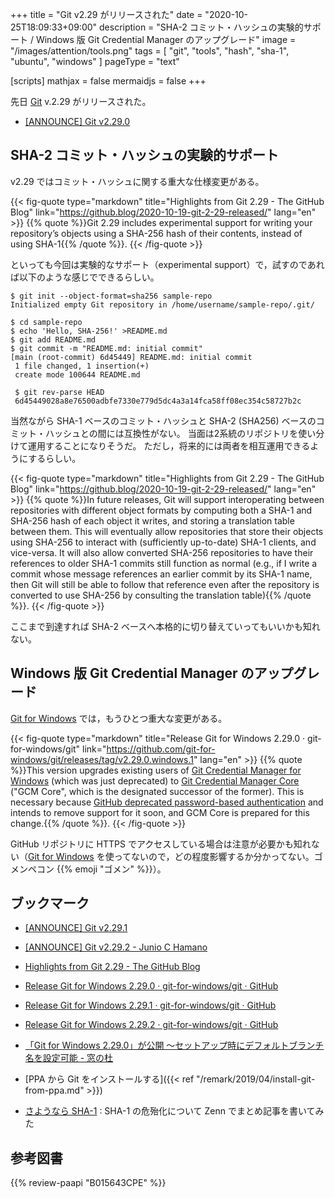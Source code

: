 +++
title = "Git v2.29 がリリースされた"
date =  "2020-10-25T18:09:33+09:00"
description = "SHA-2 コミット・ハッシュの実験的サポート / Windows 版 Git Credential Manager のアップグレード"
image = "/images/attention/tools.png"
tags  = [ "git", "tools", "hash", "sha-1", "ubuntu", "windows" ]
pageType = "text"

[scripts]
  mathjax = false
  mermaidjs = false
+++

先日 [Git][git] v.2.29 がリリースされた。

- [[ANNOUNCE] Git v2.29.0](https://lore.kernel.org/git/xmqqy2k2t77l.fsf@gitster.c.googlers.com/)

## SHA-2 コミット・ハッシュの実験的サポート

v2.29 ではコミット・ハッシュに関する重大な仕様変更がある。

{{< fig-quote type="markdown" title="Highlights from Git 2.29 - The GitHub Blog" link="https://github.blog/2020-10-19-git-2-29-released/" lang="en" >}}
{{% quote %}}Git 2.29 includes experimental support for writing your repository’s objects using a SHA-256 hash of their contents, instead of using SHA-1{{% /quote %}}.
{{< /fig-quote >}}

といっても今回は実験的なサポート（experimental support）で，試すのであれば以下のような感じでできるらしい。

```text
$ git init --object-format=sha256 sample-repo
Initialized empty Git repository in /home/username/sample-repo/.git/

$ cd sample-repo
$ echo 'Hello, SHA-256!' >README.md
$ git add README.md
$ git commit -m "README.md: initial commit"
[main (root-commit) 6d45449] README.md: initial commit
 1 file changed, 1 insertion(+)
 create mode 100644 README.md

 $ git rev-parse HEAD
 6d45449028a8e76500adbfe7330e779d5dc4a3a14fca58ff08ec354c58727b2c
```

当然ながら SHA-1 ベースのコミット・ハッシュと SHA-2 (SHA256) ベースのコミット・ハッシュとの間には互換性がない。
当面は2系統のリポジトリを使い分けて運用することになりそうだ。
ただし，将来的には両者を相互運用できるようにするらしい。

{{< fig-quote type="markdown" title="Highlights from Git 2.29 - The GitHub Blog" link="https://github.blog/2020-10-19-git-2-29-released/" lang="en" >}}
{{% quote %}}In future releases, Git will support interoperating between repositories with different object formats by computing both a SHA-1 and SHA-256 hash of each object it writes, and storing a translation table between them. This will eventually allow repositories that store their objects using SHA-256 to interact with (sufficiently up-to-date) SHA-1 clients, and vice-versa. It will also allow converted SHA-256 repositories to have their references to older SHA-1 commits still function as normal (e.g., if I write a commit whose message references an earlier commit by its SHA-1 name, then Git will still be able to follow that reference even after the repository is converted to use SHA-256 by consulting the translation table){{% /quote %}}.
{{< /fig-quote >}}

ここまで到達すれば SHA-2 ベースへ本格的に切り替えていってもいいかも知れない。

## Windows 版 Git Credential Manager のアップグレード

[Git for Windows] では，もうひとつ重大な変更がある。

{{< fig-quote type="markdown" title="Release Git for Windows 2.29.0 · git-for-windows/git" link="https://github.com/git-for-windows/git/releases/tag/v2.29.0.windows.1" lang="en" >}}
{{% quote %}}This version upgrades existing users of [Git Credential Manager for Windows](https://github.com/microsoft/Git-Credential-Manager-for-Windows/) (which was just deprecated) to [Git Credential Manager Core](https://github.com/microsoft/Git-Credential-Manager-Core) ("GCM Core", which is the designated successor of the former). This is necessary because [GitHub deprecated password-based authentication](https://github.blog/changelog/2019-08-08-password-based-http-basic-authentication-deprecation-and-removal/) and intends to remove support for it soon, and GCM Core is prepared for this change.{{% /quote %}}.
{{< /fig-quote >}}

GitHub リポジトリに HTTPS でアクセスしている場合は注意が必要かも知れない（[Git for Windows] を使ってないので，どの程度影響するか分かってない。ゴメンペコン {{% emoji "ゴメン" %}}）。

## ブックマーク

- [[ANNOUNCE] Git v2.29.1](https://lore.kernel.org/git/xmqq4kmlj9q9.fsf@gitster.c.googlers.com/)
- [[ANNOUNCE] Git v2.29.2 - Junio C Hamano](https://lore.kernel.org/git/xmqqlffo4qjw.fsf@gitster.c.googlers.com/)
- [Highlights from Git 2.29 - The GitHub Blog](https://github.blog/2020-10-19-git-2-29-released/)
- [Release Git for Windows 2.29.0 · git-for-windows/git · GitHub](https://github.com/git-for-windows/git/releases/tag/v2.29.0.windows.1)
- [Release Git for Windows 2.29.1 · git-for-windows/git · GitHub](https://github.com/git-for-windows/git/releases/tag/v2.29.1.windows.1)
- [Release Git for Windows 2.29.2 · git-for-windows/git · GitHub](https://github.com/git-for-windows/git/releases/tag/v2.29.2.windows.1)
- [「Git for Windows 2.29.0」が公開 ～セットアップ時にデフォルトブランチ名を設定可能 - 窓の杜](https://forest.watch.impress.co.jp/docs/news/1284871.html)

- [PPA から Git をインストールする]({{< ref "/remark/2019/04/install-git-from-ppa.md" >}})
- [さようなら SHA-1](https://zenn.dev/spiegel/articles/20201025-sayonara-sha1) : SHA-1 の危殆化について Zenn でまとめ記事を書いてみた

[Ubuntu]: https://www.ubuntu.com/ "The leading operating system for PCs, IoT devices, servers and the cloud | Ubuntu"
[git]: https://git-scm.com/
[Git for Windows]: https://gitforwindows.org/
[PPA]: https://launchpad.net/ubuntu/+ppas "Personal Package Archives : Ubuntu"

## 参考図書

{{% review-paapi "B015643CPE" %}} <!-- 暗号技術入門 第3版 -->
